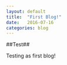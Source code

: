 ```yaml
---
layout: default
title:  "First Blog!"
date:   2016-07-16
categories: blog
---
```


##Test##

Testing as first blog!
